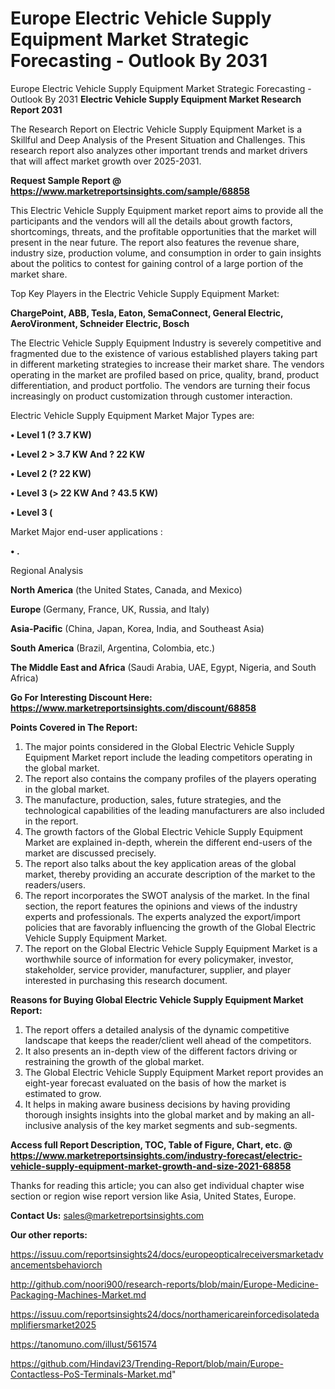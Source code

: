 # Europe Electric Vehicle Supply Equipment Market Strategic Forecasting - Outlook By 2031
Europe Electric Vehicle Supply Equipment Market Strategic Forecasting - Outlook By 2031
<strong>Electric Vehicle Supply Equipment Market Research Report 2031</strong>

The Research Report on Electric Vehicle Supply Equipment Market is a Skillful and Deep Analysis of the Present Situation and Challenges. This research report also analyzes other important trends and market drivers that will affect market growth over 2025-2031.

<strong>Request Sample Report @ <a href=https://www.marketreportsinsights.com/sample/68858>https://www.marketreportsinsights.com/sample/68858</a></strong>

This Electric Vehicle Supply Equipment market report aims to provide all the participants and the vendors will all the details about growth factors, shortcomings, threats, and the profitable opportunities that the market will present in the near future. The report also features the revenue share, industry size, production volume, and consumption in order to gain insights about the politics to contest for gaining control of a large portion of the market share.

Top Key Players in the Electric Vehicle Supply Equipment Market:

<strong>ChargePoint, ABB, Tesla, Eaton, SemaConnect, General Electric, AeroVironment, Schneider Electric, Bosch</strong>

The Electric Vehicle Supply Equipment Industry is severely competitive and fragmented due to the existence of various established players taking part in different marketing strategies to increase their market share. The vendors operating in the market are profiled based on price, quality, brand, product differentiation, and product portfolio. The vendors are turning their focus increasingly on product customization through customer interaction.

Electric Vehicle Supply Equipment Market Major Types are:

<strong>• Level 1 (? 3.7 KW)

• Level 2 > 3.7 KW And ? 22 KW

• Level 2 (? 22 KW)

• Level 3 (> 22 KW And ? 43.5 KW)

• Level 3 (</strong>

Market Major end-user applications :

<strong>• .</strong>

Regional Analysis

</u><strong><b>North America</b></strong> (the United States, Canada, and Mexico)

<strong><b>Europe </b></strong>(Germany, France, UK, Russia, and Italy)

<strong><b>Asia-Pacific</b></strong> (China, Japan, Korea, India, and Southeast Asia)

<strong><b>South America</b></strong> (Brazil, Argentina, Colombia, etc.)

<strong><b>The Middle East and Africa</b></strong> (Saudi Arabia, UAE, Egypt, Nigeria, and South Africa)

<strong>Go For Interesting Discount Here: <a href=https://www.marketreportsinsights.com/discount/68858>https://www.marketreportsinsights.com/discount/68858</a></strong>

<strong>Points Covered in The Report:</strong>
<ol>
  <li>The major points considered in the Global Electric Vehicle Supply Equipment Market report include the leading competitors operating in the global market.</li>
  <li>The report also contains the company profiles of the players operating in the global market.</li>
  <li>The manufacture, production, sales, future strategies, and the technological capabilities of the leading manufacturers are also included in the report.</li>
  <li>The growth factors of the Global Electric Vehicle Supply Equipment Market are explained in-depth, wherein the different end-users of the market are discussed precisely.</li>
  <li>The report also talks about the key application areas of the global market, thereby providing an accurate description of the market to the readers/users.</li>
  <li>The report incorporates the SWOT analysis of the market. In the final section, the report features the opinions and views of the industry experts and professionals. The experts analyzed the export/import policies that are favorably influencing the growth of the Global Electric Vehicle Supply Equipment Market.</li>
  <li>The report on the Global Electric Vehicle Supply Equipment Market is a worthwhile source of information for every policymaker, investor, stakeholder, service provider, manufacturer, supplier, and player interested in purchasing this research document.</li>
</ol>
<strong>Reasons for Buying Global Electric Vehicle Supply Equipment Market Report:</strong>

<ol>
  <li>The report offers a detailed analysis of the dynamic competitive landscape that keeps the reader/client well ahead of the competitors.</li>
  <li>It also presents an in-depth view of the different factors driving or restraining the growth of the global market.</li>
  <li>The Global Electric Vehicle Supply Equipment Market report provides an eight-year forecast evaluated on the basis of how the market is estimated to grow.</li>
  <li>It helps in making aware business decisions by having providing thorough insights insights into the global market and by making an all-inclusive analysis of the key market segments and sub-segments.</li>
</ol>
<strong>Access full Report Description, TOC, Table of Figure, Chart, etc. @ <a href=https://www.marketreportsinsights.com/industry-forecast/electric-vehicle-supply-equipment-market-growth-and-size-2021-68858>https://www.marketreportsinsights.com/industry-forecast/electric-vehicle-supply-equipment-market-growth-and-size-2021-68858</a></strong>


Thanks for reading this article; you can also get individual chapter wise section or region wise report version like Asia, United States, Europe.

<strong>Contact Us:</strong>
sales@marketreportsinsights.com

<strong>Our other reports:</strong>

<a href=https://issuu.com/reportsinsights24/docs/europeopticalreceiversmarketadvancementsbehaviorch>https://issuu.com/reportsinsights24/docs/europeopticalreceiversmarketadvancementsbehaviorch</a>

<a href=http://github.com/noori900/research-reports/blob/main/Europe-Medicine-Packaging-Machines-Market.md>http://github.com/noori900/research-reports/blob/main/Europe-Medicine-Packaging-Machines-Market.md</a>

<a href=https://issuu.com/reportsinsights24/docs/northamericareinforcedisolatedamplifiersmarket2025>https://issuu.com/reportsinsights24/docs/northamericareinforcedisolatedamplifiersmarket2025</a>

<a href=https://tanomuno.com/illust/561574>https://tanomuno.com/illust/561574</a>

<a href=https://github.com/Hindavi23/Trending-Report/blob/main/Europe-Contactless-PoS-Terminals-Market.md>https://github.com/Hindavi23/Trending-Report/blob/main/Europe-Contactless-PoS-Terminals-Market.md</a>"
